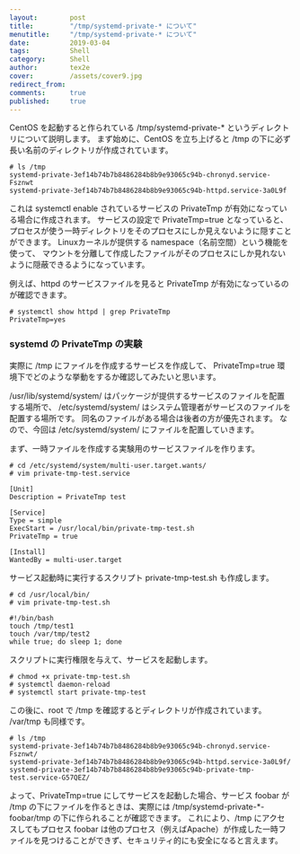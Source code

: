 ```yaml
---
layout:        post
title:         "/tmp/systemd-private-* について"
menutitle:     "/tmp/systemd-private-* について"
date:          2019-03-04
tags:          Shell
category:      Shell
author:        tex2e
cover:         /assets/cover9.jpg
redirect_from:
comments:      true
published:     true
---
```


CentOS を起動すると作られている /tmp/systemd-private-* というディレクトリについて説明します。
まず始めに、CentOS を立ち上げると /tmp の下に必ず長い名前のディレクトリが作成されています。

```command
# ls /tmp
systemd-private-3ef14b74b7b8486284b8b9e93065c94b-chronyd.service-Fsznwt
systemd-private-3ef14b74b7b8486284b8b9e93065c94b-httpd.service-3a0L9f
```

これは systemctl enable されているサービスの PrivateTmp が有効になっている場合に作成されます。
サービスの設定で PrivateTmp=true となっていると、
プロセスが使う一時ディレクトリをそのプロセスにしか見えないように隠すことができます。
Linuxカーネルが提供する namespace（名前空間）という機能を使って、
マウントを分離して作成したファイルがそのプロセスにしか見れないように隠蔽できるようになっています。

例えば、httpd のサービスファイルを見ると PrivateTmp が有効になっているのが確認できます。

```command
# systemctl show httpd | grep PrivateTmp
PrivateTmp=yes
```

### systemd の PrivateTmp の実験

実際に /tmp にファイルを作成するサービスを作成して、
PrivateTmp=true 環境下でどのような挙動をするか確認してみたいと思います。

/usr/lib/systemd/system/ はパッケージが提供するサービスのファイルを配置する場所で、
/etc/systemd/system/ はシステム管理者がサービスのファイルを配置する場所です。
同名のファイルがある場合は後者の方が優先されます。
なので、今回は /etc/systemd/system/ にファイルを配置していきます。

まず、一時ファイルを作成する実験用のサービスファイルを作ります。

```command
# cd /etc/systemd/system/multi-user.target.wants/
# vim private-tmp-test.service

[Unit]
Description = PrivateTmp test

[Service]
Type = simple
ExecStart = /usr/local/bin/private-tmp-test.sh
PrivateTmp = true

[Install]
WantedBy = multi-user.target
```

サービス起動時に実行するスクリプト private-tmp-test.sh も作成します。

```command
# cd /usr/local/bin/
# vim private-tmp-test.sh

#!/bin/bash
touch /tmp/test1
touch /var/tmp/test2
while true; do sleep 1; done
```

スクリプトに実行権限を与えて、サービスを起動します。

```command
# chmod +x private-tmp-test.sh
# systemctl daemon-reload
# systemctl start private-tmp-test
```

この後に、root で /tmp を確認するとディレクトリが作成されています。
/var/tmp も同様です。

```command
# ls /tmp
systemd-private-3ef14b74b7b8486284b8b9e93065c94b-chronyd.service-Fsznwt/
systemd-private-3ef14b74b7b8486284b8b9e93065c94b-httpd.service-3a0L9f/
systemd-private-3ef14b74b7b8486284b8b9e93065c94b-private-tmp-test.service-G57QEZ/
```

よって、PrivateTmp=true にしてサービスを起動した場合、サービス foobar が /tmp の下にファイルを作るときは、実際には /tmp/systemd-private-*-foobar/tmp の下に作られることが確認できます。
これにより、/tmp にアクセスしてもプロセス foobar は他のプロセス（例えばApache）が作成した一時ファイルを見つけることができず、セキュリティ的にも安全になると言えます。
